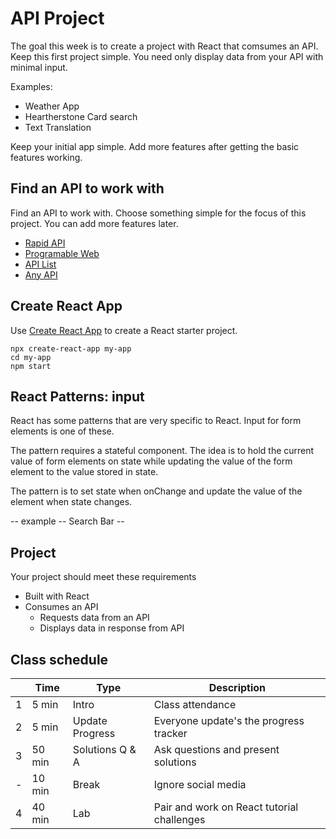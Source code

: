 # API Project 

The goal this week is to create a project with React that comsumes an 
API. Keep this first project simple. You need only display data from 
your API with minimal input. 

Examples: 

- Weather App
- Heartherstone Card search
- Text Translation

Keep your initial app simple. Add more features after getting the 
basic features working. 

## Find an API to work with

Find an API to work with. Choose something simple for the focus of this
project. You can add more features later. 

- [Rapid API](https://rapidapi.com)
- [Programable Web](https://www.programmableweb.com/apis/directory)
- [API List](https://apilist.fun)
- [Any API](https://any-api.com)

## Create React App

Use [Create React App](https://github.com/facebook/create-react-app) 
to create a React starter project. 

```
npx create-react-app my-app
cd my-app
npm start
```

## React Patterns: input

React has some patterns that are very specific to React. Input for form 
elements is one of these. 

The pattern requires a stateful component. The idea is to hold the 
current value of form elements on state while updating the value of 
the form element to the value stored in state. 

The pattern is to set state when onChange and update the value of the 
element when state changes. 

-- example -- Search Bar --

## Project 

Your project should meet these requirements

- Built with React 
- Consumes an API 
  - Requests data from an API 
  - Displays data in response from API

## Class schedule 
  
|    | Time    | Type              | Description                          |
|----|---------|-------------------|--------------------------------------|
| 1  | 5 min   | Intro             | Class attendance                     |
| 2  | 5 min   | Update Progress   | Everyone update's the progress tracker |
| 3  | 50 min  | Solutions Q & A   | Ask questions and present solutions  |
| -  | 10 min  | Break             | Ignore social media                  |
| 4  | 40 min  | Lab               | Pair and work on React tutorial challenges |


